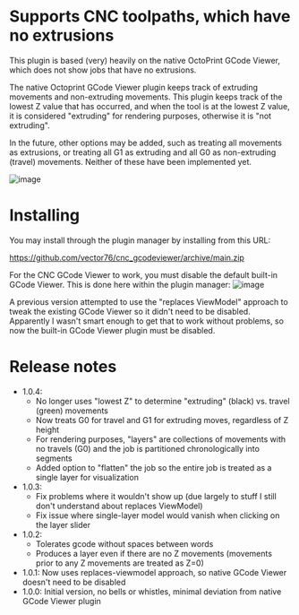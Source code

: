 # Supports CNC toolpaths, which have no extrusions
This plugin is based (very) heavily on the native OctoPrint GCode Viewer, which does not show jobs that have no extrusions.

The native Octoprint GCode Viewer plugin keeps track of extruding movements and non-extruding movements.
This plugin keeps track of the lowest Z value that has occurred, and when the tool is at the lowest 
Z value, it is considered "extruding" for rendering purposes, otherwise it is "not extruding".

In the future, other options may be added, such as treating all movements as extrusions, or treating all G1 as 
extruding and all G0 as non-extruding (travel) movements.  Neither of these have been implemented yet.

![image](https://user-images.githubusercontent.com/955138/154195957-6e3de2b8-0490-4c8d-9d3b-a5434d16e528.png)

# Installing
You may install through the plugin manager by installing from this URL:

  https://github.com/vector76/cnc_gcodeviewer/archive/main.zip

For the CNC GCode Viewer to work, you must disable the default built-in GCode Viewer.  This is done here 
within the plugin manager:
![image](https://user-images.githubusercontent.com/955138/162370849-d3e2f210-017f-4a64-b703-6f353e6adc39.png)

A previous version attempted to use the "replaces ViewModel" approach to tweak the existing GCode 
Viewer so it didn't need to be disabled.  Apparently I wasn't smart enough to get that to work without 
problems, so now the built-in GCode Viewer plugin must be disabled.

# Release notes
- 1.0.4:
  - No longer uses "lowest Z" to determine "extruding" (black) vs. travel (green) movements
  - Now treats G0 for travel and G1 for extruding moves, regardless of Z height
  - For rendering purposes, "layers" are collections of movements with no travels (G0) and the job is partitioned chronologically into segments
  - Added option to "flatten" the job so the entire job is treated as a single layer for visualization
- 1.0.3:
  - Fix problems where it wouldn't show up (due largely to stuff I still don't understand about replaces ViewModel)
  - Fix issue where single-layer model would vanish when clicking on the layer slider
- 1.0.2:
  - Tolerates gcode without spaces between words
  - Produces a layer even if there are no Z movements (movements prior to any Z movements are treated as Z=0)
- 1.0.1: Now uses replaces-viewmodel approach, so native GCode Viewer doesn't need to be disabled
- 1.0.0: Initial version, no bells or whistles, minimal deviation from native GCode Viewer plugin
